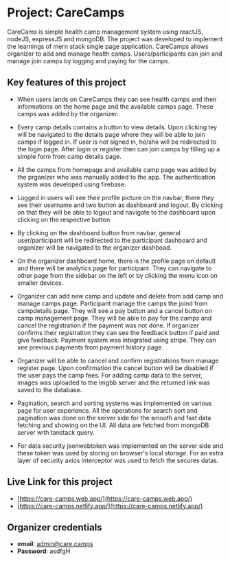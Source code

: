 # Project: CareCamps
CareCams is simple health camp management system using reactJS, nodeJS, expressJS and mongoDB. The project was developed to implement the learnings of mern stack single page application. CareCamps allows organizer to add and manage health camps. Users/participants can join and manage join camps by logging and paying for the camps.


## Key features of this project
-  When users lands on CareCamps they can see health camps and their informations on the home page and the available camps page. These camps was added by the organizer.  
  
- Every camp details contains a button to view details. Upon clicking tey will be navigated to the details page where they will be able to join camps if logged in. If user is not signed in, he/she will be redirected to the login page. After login or register then can join camps by filling up a simple form from camp details page.  
  
- All the camps from homepage and available camp page was added by the prganizer who was manually added to the app. The authentication system was developed using firebase.  
  
- Logged in users will see their profile picture on the navbar, there they see their username and two button as dashboard and logout. By clicking on that they will be able to logout and navigate to the dashboard upon clicking on the respective button  
  
- By clicking on the dashboard button from navbar, general user/participant will be redirected to the participant dashboard and organizer will be navigated to the organizer dashboad.  
  
- On the organizer dashboard home, there is the profile page on default and there will be analytics page for participant. They can navigate to other page from the sidebar on the left or by clicking the menu icon on smaller devices.  
  
- Organizer can add new camp and update and delete from add camp and manage camps page. Participant manage the camps the joind from campdetails page. They will see a pay button and a cancel button on camp management page. They will be able to pay for the camps and cancel the registration if the payment was not done. If organizer confirms their registration they can see the feedback button if paid and give feedback. Payment system was integrated using stripe. They can see previous payments from payment history page.  
  
- Organizer will be able to cancel and confirm registrations from manage register page. Upon confirmation the cancel button will be disabled if the user pays the camp fees. For adding camp data to the server, images was uploaded to the imgbb server and the returned link was saved to the database.
  
- Pagination, search and sorting systems was implemented on various page for user experience. All the operations for search sort and pagination was done on the server side for the smooth and fast data fetching and showing on the UI. All data are fetched from mongoDB server with tanstack query.  
  
  
- For data security jsonwebtoken was implemented on the server side and these token was used by storing on browser's local storage. For an extra layer of security axios interceptor was used to fetch the secures datas.


## Live Link for this project
- [https://care-camps.web.app/](https://care-camps.web.app/)
- [https://care-camps.netlify.app/](https://care-camps.netlify.app/)

## Organizer credentials
- **email**: admin@care.camps
- **Password**: asdfgH